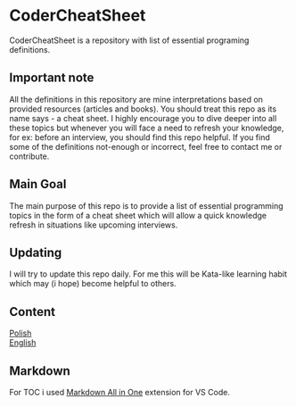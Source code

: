 # CoderCheatSheet

CoderCheatSheet is a repository with list of essential programing definitions.

## Important note

All the definitions in this repository are mine interpretations based on provided resources (articles and books). You should treat this repo as its name says - a cheat sheet.
I highly encourage you to dive deeper into all these topics but whenever you will face a need to refresh your knowledge, for ex: before an interview, you should find this repo helpful.
If you find some of the definitions not-enough or incorrect, feel free to contact me or contribute.

## Main Goal

The main purpose of this repo is to provide a list of essential programming topics in the form of a cheat sheet which will allow a quick knowledge refresh in situations like upcoming interviews. 

## Updating

I will try to update this repo daily.
For me this will be Kata-like learning habit which may (i hope) become helpful to others.

## Content

<a href=[Polish.md](https://github.com/mwawerHub/CoderCheatSheet/blob/main/Polish.md)>Polish</a>
<br>
<a href=[English.md](https://github.com/mwawerHub/CoderCheatSheet/blob/main/English.md)>English</a>

## Markdown

For TOC i used <a href="https://marketplace.visualstudio.com/items?itemName=yzhang.markdown-all-in-one">Markdown All in One</a> extension for VS Code.

